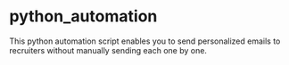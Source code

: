 # python_automation
This python automation script enables you to send personalized emails to recruiters without manually sending each one by one.
